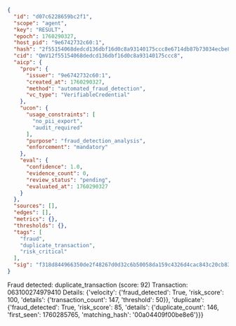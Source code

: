 ```json
{
  "id": "d07c6228659bc2f1",
  "scope": "agent",
  "key": "RESULT",
  "epoch": 1760290327,
  "host_pid": "9e6742732c60:1",
  "hash": "2f55154068dedcd136dbf16d0c8a93140175ccc8e6714db87b73034ecbe8e510",
  "cid": "QmV12f55154068dedcd136dbf16d0c8a93140175ccc8",
  "aicp": {
    "prov": {
      "issuer": "9e6742732c60:1",
      "created_at": 1760290327,
      "method": "automated_fraud_detection",
      "vc_type": "VerifiableCredential"
    },
    "ucon": {
      "usage_constraints": [
        "no_pii_export",
        "audit_required"
      ],
      "purpose": "fraud_detection_analysis",
      "enforcement": "mandatory"
    },
    "eval": {
      "confidence": 1.0,
      "evidence_count": 0,
      "review_status": "pending",
      "evaluated_at": 1760290327
    }
  },
  "sources": [],
  "edges": [],
  "metrics": {},
  "thresholds": {},
  "tags": [
    "fraud",
    "duplicate_transaction",
    "risk_critical"
  ],
  "sig": "f318d844966350de2f48267d0d32c6b50058da159c4326d4cac843c20cb83f5e"
}
```

Fraud detected: duplicate_transaction (score: 92)
Transaction: 063100274979410
Details: {'velocity': {'fraud_detected': True, 'risk_score': 100, 'details': {'transaction_count': 147, 'threshold': 50}}, 'duplicate': {'fraud_detected': True, 'risk_score': 85, 'details': {'duplicate_count': 146, 'first_seen': 1760285765, 'matching_hash': '00a04409f00be8e6'}}}